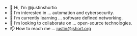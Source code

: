 - 👋 Hi, I’m @justinshortio
- 👀 I’m interested in ... automation and cybersecurity. 
- 🌱 I’m currently learning ... software defined networking.
- 💞️ I’m looking to collaborate on ... open-source technologies. 
- 📫 How to reach me ... justin@jshort.org

<!---
justinshortio/justinshortio is a ✨ special ✨ repository because its `README.md` (this file) appears on your GitHub profile.
You can click the Preview link to take a look at your changes.
--->

